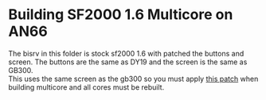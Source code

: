 # Building SF2000 1.6 Multicore on AN66
The bisrv in this folder is stock sf2000 1.6 with patched the buttons and screen. The buttons are the same as DY19 and the screen is the same as GB300.  
This uses the same screen as the gb300 so you must apply [this patch](https://github.com/tzubertowski/gb300_multicore/commit/0d8b553) when building multicore and all cores must be rebuilt.  
